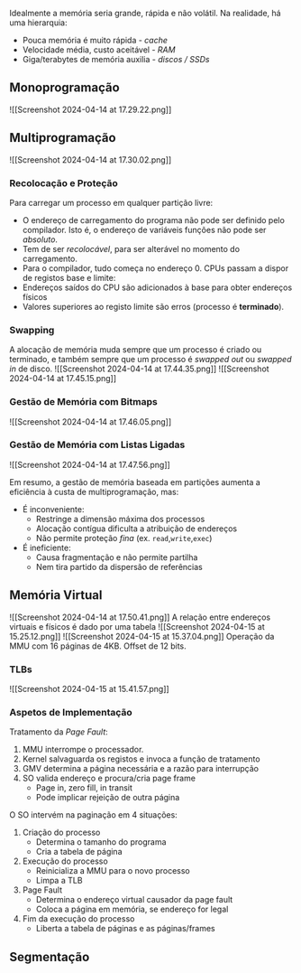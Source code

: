 Idealmente a memória seria grande, rápida e não volátil. Na realidade, há uma hierarquia:
- Pouca memória é muito rápida - _cache_
- Velocidade média, custo aceitável - _RAM_
- Giga/terabytes de memória auxilia - _discos / SSDs_

## Monoprogramação
![[Screenshot 2024-04-14 at 17.29.22.png]]

## Multiprogramação
![[Screenshot 2024-04-14 at 17.30.02.png]]

### Recolocação e Proteção
Para carregar um processo em qualquer partição livre:
- O endereço de carregamento do programa não pode ser definido pelo compilador. Isto é, o endereço de variáveis funções não pode ser _absoluto_.
- Tem de ser _recolocável_, para ser alterável no momento do carregamento.
- Para o compilador, tudo começa no endereço 0.
CPUs passam a dispor de registos base e limite:
- Endereços saídos do CPU são adicionados à base para obter endereços físicos
- Valores superiores ao registo limite são erros (processo é **terminado**).

### Swapping
A alocação de memória muda sempre que um processo é criado ou terminado, e também sempre que um processo é _swapped out_ ou _swapped in_ de disco.
![[Screenshot 2024-04-14 at 17.44.35.png]]
![[Screenshot 2024-04-14 at 17.45.15.png]]

### Gestão de Memória com Bitmaps
![[Screenshot 2024-04-14 at 17.46.05.png]]

### Gestão de Memória com Listas Ligadas
![[Screenshot 2024-04-14 at 17.47.56.png]]

Em resumo, a gestão de memória baseada em partições aumenta a eficiência à custa de multiprogramação, mas:
 - É inconveniente:
	 - Restringe a dimensão máxima dos processos
	 - Alocação contígua dificulta a atribuição de endereços
	 - Não permite proteção _fina_ (ex. `read`,`write`,`exec`)
- É ineficiente:
	- Causa fragmentação e não permite partilha
	- Nem tira partido da dispersão de referências

## Memória Virtual
![[Screenshot 2024-04-14 at 17.50.41.png]]
A relação entre endereços virtuais e físicos é dado por uma tabela
![[Screenshot 2024-04-15 at 15.25.12.png]]
![[Screenshot 2024-04-15 at 15.37.04.png]]
Operação da MMU com 16 páginas de 4KB. Offset de 12 bits.

### TLBs
![[Screenshot 2024-04-15 at 15.41.57.png]]

### Aspetos de Implementação
Tratamento da _Page Fault_:
1. MMU interrompe o processador.
2. Kernel salvaguarda os registos e invoca a função de tratamento
3. GMV determina a página necessária e a razão para interrupção
4. SO valida endereço e procura/cria page frame
	- Page in, zero fill, in transit
	- Pode implicar rejeição de outra página

O SO intervém na paginação em 4 situações:
1. Criação do processo
	- Determina o tamanho do programa
	- Cria a tabela de página
2. Execução do processo
	- Reinicializa a MMU para o novo processo
	- Limpa a TLB
3. Page Fault
	- Determina o endereço virtual causador da page fault
	- Coloca a página em memória, se endereço for legal
4. Fim da execução do processo
	- Liberta a tabela de páginas e as páginas/frames

## Segmentação
